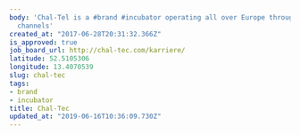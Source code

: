```yaml
---
body: 'Chal-Tel is a #brand #incubator operating all over Europe through various distribution
  channels'
created_at: "2017-06-28T20:31:32.366Z"
is_approved: true
job_board_url: http://chal-tec.com/karriere/
latitude: 52.5105306
longitude: 13.4070539
slug: chal-tec
tags:
- brand
- incubator
title: Chal-Tec
updated_at: "2019-06-16T10:36:09.730Z"
---
```

